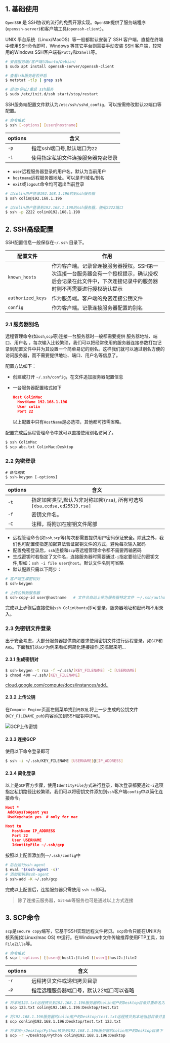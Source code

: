 ## 1. 基础使用

`OpenSSH` 是 SSH协议的流行的免费开源实现。`OpenSSH`提供了服务端程序(`openssh-server`)和客户端工具(`openssh-client`)。

UNIX 平台系统（Linux/MacOS）等一般都默认安装了 SSH 客户端，直接在终端中使用SSH命令即可，Windows 等其它平台则需要手动安装 SSH 客户端，较常用的Windows SSH客户端有`Putty`和`XShell`等。

```bash
# 安装服务端/客户端(Ubuntu/Debian)
$ sudo apt install openssh-server/openssh-client

# 查看ssh服务是否开启
$ netstat -tlp | grep ssh

# 启动/停止/重启 ssh服务
$ sudo /etc/init.d/ssh start/stop/restart
```

SSH服务端配置文件默认为`/etc/ssh/sshd_config`，可以按需修改默认`22`端口等配置。



```bash
# 命令格式
$ ssh [-options] [user@hostname]
```

| options | 含义                               |
| ------- | ---------------------------------- |
| `-p`    | 指定ssh端口号,默认端口为`22`       |
| `-i`    | 使用指定私钥文件连接服务器免密登录 |

- `user`远程服务器登录的用户名，默认为当前用户
- `hostname`远程服务器地址。可以是IP/域名/别名
- `exit`或`logout`命令均可退出当前登录



```bash
# 以colin用户登录192.168.1.196的到ssh服务器
$ ssh colin@192.168.1.196

# 以colin用户登录到192.168.1.198的ssh服务器，使用2222端口
$ ssh -p 2222 colin@192.168.1.198
```

## 2. SSH高级配置

SSH配置信息一般保存在`~/.ssh` 目录下。

| 配置文件          | 作用                                                         |
| ----------------- | ------------------------------------------------------------ |
| `known_hosts`     | 作为客户端。记录曾连接服务器授权。SSH第一次连接一台服务器会有一个授权提示，确认授权后会记录在此文件中，下次连接记录中的服务器时则不再需要进行授权确认提示 |
| `authorized_keys` | 作为服务端。客户端的免密连接公钥文件                         |
| `config`          | 作为客户端。记录连接服务器配置的别名                         |

### 2.1 服务器别名

远程管理命令(如`ssh`,`scp`等)连接一台服务器时一般都需要提供 服务器地址、端口、用户名 ，每次输入比较繁琐，我们可以把经常使用的服务器连接参数打包记录到配置文件中并为其设置一个简单易记的别名。这样我们就可以通过别名方便的访问服务器，而不需要提供地址、端口、用户名等信息了。

配置方法如下：

- 创建或打开 `~/.ssh/config`，在文件追加服务器配置信息

- 一台服务器配置格式如下

  

  ```json
  Host ColinMac
    HostName 192.168.1.196
    User colin
    Port 22
  ```

  以上配置中只有`HostName`是必选项，其他都可按需省略。

配置完成后远程管理命令中就可以直接使用别名访问了。



```sh
$ ssh ColinMac
$ scp abc.txt ColinMac:Desktop
```

### 2.2 免密登录



```
# 命令格式
$ ssh-keygen [-options]
```

| options | 含义                                                         |
| ------- | ------------------------------------------------------------ |
| `-t`    | 指定加密类型,默认为非对称加密(`rsa`), 所有可选项`[dsa,ecdsa,ed25519,rsa]` |
| `-f`    | 密钥文件名。                                                 |
| `-C`    | 注释，将附加在密钥文件尾部                                   |

- 远程管理命令(如`ssh`,`scp`等)每次都需要提供用户密码保证安全。除此之外，我们也可配置使指定加密算法验证密钥文件的方式，避免每次输入密码
- 配置免密登录后，`ssh`连接和`scp`等远程管理命令都不需要再输密码
- 生成密钥时若指定了文件名，连接服务器时需要通过`-i`指定要验证的密钥文件,形如：`ssh -i file user@host`。默认文件名则可省略
- 默认配置只需以下两步：



```sh
# 客户端生成密钥对
$ ssh-keygen

# 上传公钥到服务器
$ ssh-copy-id user@hostname   # 文件会自动上传为服务器特定文件 ～/.ssh/authorized_keys
```

完成以上步骤后直接使用`ssh ColinUbuntu`即可登录，服务器地址和密码均不用录入。

### 2.3 免密钥文件登录

出于安全考虑，大部分服务器提供商如要求使用密钥文件进行远程登录，如`GCP`和`AWS`。下面我们以`GCP`为例来看如何简化连接操作,这搞起来吧...

#### 2.3.1 生成密钥对



```sh
$ ssh-keygen -t rsa -f ~/.ssh/[KEY_FILENAME] -C [USERNAME]
$ chmod 400 ~/.ssh/[KEY_FILENAME]
```

[cloud.google.com/compute/docs/instances/add..](https://cloud.google.com/compute/docs/instances/adding-removing-ssh-keys#createsshkeys)

#### 2.3.2 上传公钥

在`Compute Engine`页面左侧菜单找到`元数据`,将上一步生成的公钥文件(`KEY_FILENAME_pub`)内容添加到SSH密钥中即可。

![GCP上传密钥](https://cdn.hashnode.com/res/hashnode/image/upload/v1658765499770/lKWhgchbf.jpg?auto=compress,format&format=webp)

#### 2.3.3 连接GCP

使用以下命令登录即可



```sh
$ ssh -i ~/.ssh/KEY_FILENAME [USERNAME]@[IP_ADDRESS]
```

#### 2.3.4 简化登录

以上是`GCP`官方步骤，使用`IdentityFile`方式进行登录，每次登录都要通过`-i`选项指定私钥路径比较繁琐，我们可以将密钥文件添加到`ssh`客户端`config`中以简化连接命令。



```json
Host *
 AddKeysToAgent yes
 UseKeychain yes  # only for mac

Host tu
   HostName IP_ADDRESS
   Port 22
   User USERNAME
   IdentityFile ~/.ssh/gcp
```

按照以上配置添加到`～/.ssh/config`中



```sh
# 后台运行ssh-agent
$ eval "$(ssh-agent -s)"
# 添加密钥到ssh-agent
$ ssh-add -K ~/.ssh/gcp
```

完成以上配置后，连接服务器只需使用 `ssh tu`即可。

> 除了连接云服务器，`GitHub`等服务也可是通过以上方式连接

## 3. SCP命令

`scp`是`secure copy`缩写，它基于SSH实现远程文件拷贝。`scp`命令只能在UNIX内核系统(如Linux/mac OS) 中运行。在Windows中文件传输推荐使用FTP工具，如`FileZilla`等。



```sh
# 命令格式
$ scp [-options] [[user@]host1:]file1 [[user@]host2:]file2
```

| options | 含义                                     |
| ------- | ---------------------------------------- |
| `-r`    | 远程拷贝文件或递归拷贝目录               |
| `-P`    | 指定远程服务器端口号，默认22端口可以省略 |



```sh
# 将本地123.txt远程拷贝到192.168.1.196服务器的colin用户的Desktop目录并重命名为test.txt
$ scp 123.txt colin@192.168.1.196:Desktop/test.txt

# 将192.168.1.196服务器的colin用户的Desktop/test.txt远程拷贝到本地当前目录并重命名为123.txt
$ scp conlin@192.168.1.196:Desktop/test.txt 123.txt

# 将本地~/Desktop/Python拷贝到192.168.1.196服务器的colin用户的Desktop目录下
$ scp -r ~/Desktop/Python colin@192.168.1.196:Desktop
```









